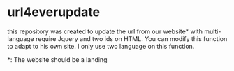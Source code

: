 # url4everupdate
this repository was created to update the url from our website* with multi-language
require Jquery and two ids on HTML. You can modify this function to adapt to his own site. I only use two language on this function.

*: The website should be a landing
